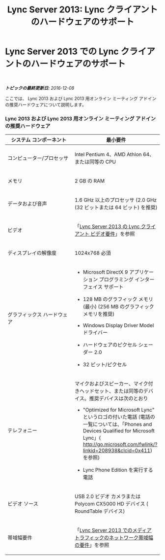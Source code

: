 ﻿---
title: 'Lync Server 2013: Lync クライアントのハードウェアのサポート'
TOCTitle: Lync クライアントのハードウェアのサポート
ms:assetid: 91b84b67-965c-45c0-808c-bab680a5e10a
ms:mtpsurl: https://technet.microsoft.com/ja-jp/library/JJ688134(v=OCS.15)
ms:contentKeyID: 49887053
ms.date: 12/10/2016
mtps_version: v=OCS.15
ms.translationtype: HT
---

# Lync Server 2013 での Lync クライアントのハードウェアのサポート

 

_**トピックの最終更新日:** 2016-12-08_

ここでは、 Lync 2013 および Lync 2013 用オンライン ミーティング アドインの推奨ハードウェアについて説明します。

### Lync 2013 および Lync 2013 用オンライン ミーティング アドインの推奨ハードウェア

<table>
<colgroup>
<col style="width: 50%" />
<col style="width: 50%" />
</colgroup>
<thead>
<tr class="header">
<th>システム コンポーネント</th>
<th>最小要件</th>
</tr>
</thead>
<tbody>
<tr class="odd">
<td><p>コンピューター/プロセッサ</p></td>
<td><p>Intel Pentium 4、AMD Athlon 64、または同等の CPU</p></td>
</tr>
<tr class="even">
<td><p>メモリ</p></td>
<td><p>2 GB の RAM</p></td>
</tr>
<tr class="odd">
<td><p>データおよび音声</p></td>
<td><p>1.6 GHz 以上のプロセッサ (2.0 GHz (32 ビットまたは 64 ビット) を推奨)</p></td>
</tr>
<tr class="even">
<td><p>ビデオ</p></td>
<td><p>「<a href="lync-server-2013-lync-client-video-requirements.md">Lync Server 2013 の Lync クライアント ビデオ要件</a>」を参照</p></td>
</tr>
<tr class="odd">
<td><p>ディスプレイの解像度</p></td>
<td><p>1024x768 必須</p></td>
</tr>
<tr class="even">
<td><p>グラフィックス ハードウェア</p></td>
<td><ul>
<li><p>Microsoft DirectX 9 アプリケーション プログラミング インターフェイス サポート</p></li>
<li><p>128 MB のグラフィック メモリ (最小) (256 MB のグラフィック メモリを推奨)</p></li>
<li><p>Windows Display Driver Model ドライバー</p></li>
<li><p>ハードウェアのピクセル シェーダー 2.0</p></li>
<li><p>32 ビット/ピクセル</p></li>
</ul></td>
</tr>
<tr class="odd">
<td><p>テレフォニー</p></td>
<td><p>マイクおよびスピーカー、マイク付きヘッドセット、または同等のデバイス。推奨デバイスは次のとおり</p>
<ul>
<li><p>&quot;Optimized for Microsoft Lync&quot; というロゴの付いた電話 (電話の一覧については、「Phones and Devices Qualified for Microsoft Lync」( <a href="http://go.microsoft.com/fwlink/?linkid=208938%26clcid=0x411" class="uri">http://go.microsoft.com/fwlink/?linkid=208938&amp;clcid=0x411</a>) を参照)</p></li>
<li><p>Lync Phone Edition を実行する電話</p></li>
</ul></td>
</tr>
<tr class="even">
<td><p>ビデオ ソース</p></td>
<td><p>USB 2.0 ビデオ カメラまたは Polycom CX5000 HD デバイス ( RoundTable デバイス)</p></td>
</tr>
<tr class="odd">
<td><p>帯域幅要件</p></td>
<td><p>「<a href="lync-server-2013-network-bandwidth-requirements-for-media-traffic.md">Lync Server 2013 でのメディア トラフィックのネットワーク帯域幅の要件</a>」を参照</p></td>
</tr>
</tbody>
</table>

